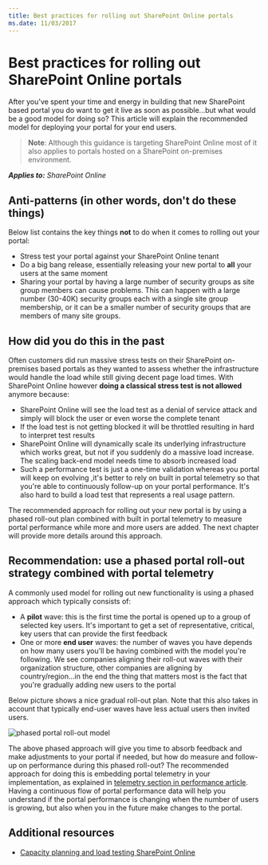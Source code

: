 ```yaml
---
title: Best practices for rolling out SharePoint Online portals
ms.date: 11/03/2017
---
```

# Best practices for rolling out SharePoint Online portals

After you've spent your time and energy in building that new SharePoint based portal you do want to get it live as soon as possible...but what would be a good model for doing so? This article will explain the recommended model for deploying your portal for your end users.

>**Note**:
>Although this guidance is targeting SharePoint Online most of it also applies to portals hosted on a SharePoint on-premises environment.


_**Applies to:** SharePoint Online_

## Anti-patterns (in other words, don't do these things)
<a name="sectionSectionAntiPatterns"> </a>
Below list contains the key things **not** to do when it comes to rolling out your portal:
- Stress test your portal against your SharePoint Online tenant
- Do a big bang release, essentially releasing your new portal to **all** your users at the same moment
- Sharing your portal by having a large number of security groups as site group members can cause problems. This can happen with a large number (30-40K) security groups each with a single site group membership, or it can be a smaller number of security groups that are members of many site groups.


## How did you do this in the past
<a name="sectionSection0"> </a>
Often customers did run massive stress tests on their SharePoint on-premises based portals as they wanted to assess whether the infrastructure would handle the load while still giving decent page load times. With SharePoint Online however **doing a classical stress test is not allowed** anymore because:
- SharePoint Online will see the load test as a denial of service attack and simply will block the user or even worse the complete tenant
- If the load test is not getting blocked it will be throttled resulting in hard to interpret test results
- SharePoint Online will dynamically scale its underlying infrastructure which works great, but not if you suddenly do a massive load increase. The scaling back-end model needs time to absorb increased load
- Such a performance test is just a one-time validation whereas you portal will keep on evolving ,it's better to rely on built in portal telemetry so that you're able to continuously follow-up on your portal performance. It's also hard to build a load test that represents a real usage pattern.

The recommended approach for rolling out your new portal is by using a phased roll-out plan combined with built in portal telemetry to measure portal performance while more and more users are added. The next chapter will provide more details around this approach.

## Recommendation: use a phased portal roll-out strategy combined with portal telemetry
A commonly used model for rolling out new functionality is using a phased approach which typically consists of:
- A **pilot** wave: this is the first time the portal is opened up to a group of selected key users. It's important to get a set of representative, critical, key users that can provide the first feedback
- One or more **end user** waves: the number of waves you have depends on how many users you'll be having combined with the model you're following. We see companies aligning their roll-out waves with their organization structure, other companies are aligning by country/region...in the end the thing that matters most is the fact that you're gradually adding new users to the portal

Below picture shows a nice gradual roll-out plan. Note that this also takes in account that typically end-user waves have less actual users then invited users.

![phased portal roll-out model](https://support.content.office.net/en-us/media/0bc14a20-9420-4986-b9b9-fbcd2c6e0fb9.png)

The above phased approach will give you time to absorb feedback and make adjustments to your portal if needed, but how do measure and follow-up on performance during this phased roll-out? The recommended approach for doing this is embedding portal telemetry in your implementation, as explained in [telemetry section in performance article](https://msdn.microsoft.com/en-us/pnp_articles/portal-performance#telemetry). Having a continuous flow of portal performance data will help you understand if the portal performance is changing when the number of users is growing, but also when you in the future make changes to the portal.

## Additional resources
<a name="bk_addresources"> </a>

- [Capacity planning and load testing SharePoint Online](https://support.office.com/en-us/article/Capacity-planning-and-load-testing-SharePoint-Online-c932bd9b-fb9a-47ab-a330-6979d03688c0?ui=en-US&rs=en-US&ad=US)
